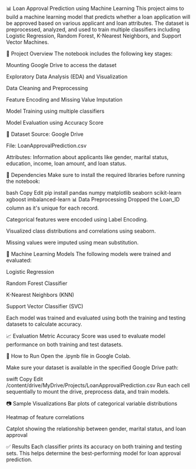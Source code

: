 📊 Loan Approval Prediction using Machine Learning
This project aims to build a machine learning model that predicts whether a loan application will be approved based on various applicant and loan attributes. The dataset is preprocessed, analyzed, and used to train multiple classifiers including Logistic Regression, Random Forest, K-Nearest Neighbors, and Support Vector Machines.

📁 Project Overview
The notebook includes the following key stages:

Mounting Google Drive to access the dataset

Exploratory Data Analysis (EDA) and Visualization

Data Cleaning and Preprocessing

Feature Encoding and Missing Value Imputation

Model Training using multiple classifiers

Model Evaluation using Accuracy Score

📌 Dataset
Source: Google Drive

File: LoanApprovalPrediction.csv

Attributes: Information about applicants like gender, marital status, education, income, loan amount, and loan status.

🔧 Dependencies
Make sure to install the required libraries before running the notebook:

bash
Copy
Edit
pip install pandas numpy matplotlib seaborn scikit-learn xgboost imbalanced-learn
📊 Data Preprocessing
Dropped the Loan_ID column as it's unique for each record.

Categorical features were encoded using Label Encoding.

Visualized class distributions and correlations using seaborn.

Missing values were imputed using mean substitution.

🧠 Machine Learning Models
The following models were trained and evaluated:

Logistic Regression

Random Forest Classifier

K-Nearest Neighbors (KNN)

Support Vector Classifier (SVC)

Each model was trained and evaluated using both the training and testing datasets to calculate accuracy.

📈 Evaluation Metric
Accuracy Score was used to evaluate model performance on both training and test datasets.

📌 How to Run
Open the .ipynb file in Google Colab.

Make sure your dataset is available in the specified Google Drive path:

swift
Copy
Edit
/content/drive/MyDrive/Projects/LoanApprovalPrediction.csv
Run each cell sequentially to mount the drive, preprocess data, and train models.

📷 Sample Visualizations
Bar plots of categorical variable distributions

Heatmap of feature correlations

Catplot showing the relationship between gender, marital status, and loan approval

✅ Results
Each classifier prints its accuracy on both training and testing sets. This helps determine the best-performing model for loan approval prediction.
